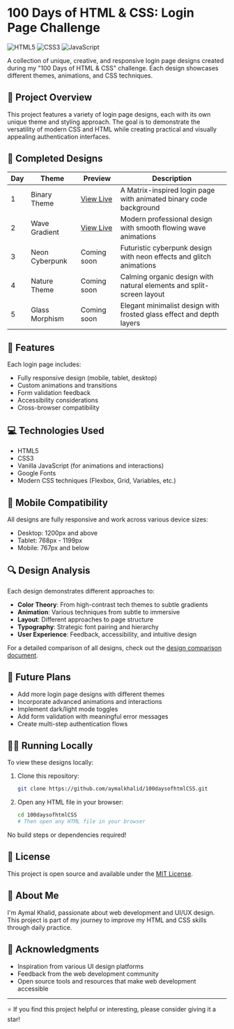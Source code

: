 # 100 Days of HTML & CSS: Login Page Challenge

![HTML5](https://img.shields.io/badge/HTML5-E34F26?style=for-the-badge&logo=html5&logoColor=white)
![CSS3](https://img.shields.io/badge/CSS3-1572B6?style=for-the-badge&logo=css3&logoColor=white)
![JavaScript](https://img.shields.io/badge/JavaScript-F7DF1E?style=for-the-badge&logo=javascript&logoColor=black)

A collection of unique, creative, and responsive login page designs created during my "100 Days of HTML & CSS" challenge. Each design showcases different themes, animations, and CSS techniques.

## 🌟 Project Overview

This project features a variety of login page designs, each with its own unique theme and styling approach. The goal is to demonstrate the versatility of modern CSS and HTML while creating practical and visually appealing authentication interfaces.

## 🎨 Completed Designs

| Day | Theme | Preview | Description |
|-----|-------|---------|-------------|
| 1 | Binary Theme | [View Live](https://aymalkhalid.github.io/100daysofhtmlCSS/day_1.html) | A Matrix-inspired login page with animated binary code background |
| 2 | Wave Gradient | [View Live](https://aymalkhalid.github.io/100daysofhtmlCSS/day_2.html) | Modern professional design with smooth flowing wave animations |
| 3 | Neon Cyberpunk | Coming soon | Futuristic cyberpunk design with neon effects and glitch animations |
| 4 | Nature Theme | Coming soon | Calming organic design with natural elements and split-screen layout |
| 5 | Glass Morphism | Coming soon | Elegant minimalist design with frosted glass effect and depth layers |

## 🚀 Features

Each login page includes:

- Fully responsive design (mobile, tablet, desktop)
- Custom animations and transitions
- Form validation feedback
- Accessibility considerations
- Cross-browser compatibility

## 💻 Technologies Used

- HTML5
- CSS3 
- Vanilla JavaScript (for animations and interactions)
- Google Fonts
- Modern CSS techniques (Flexbox, Grid, Variables, etc.)

## 📱 Mobile Compatibility

All designs are fully responsive and work across various device sizes:
- Desktop: 1200px and above
- Tablet: 768px - 1199px
- Mobile: 767px and below

## 🔍 Design Analysis

Each design demonstrates different approaches to:

- **Color Theory**: From high-contrast tech themes to subtle gradients
- **Animation**: Various techniques from subtle to immersive 
- **Layout**: Different approaches to page structure
- **Typography**: Strategic font pairing and hierarchy
- **User Experience**: Feedback, accessibility, and intuitive design

For a detailed comparison of all designs, check out the [design comparison document](https://github.com/aymalkhalid/100daysofhtmlCSS/blob/master/login_page_design_comparisions).

## 🔮 Future Plans

- Add more login page designs with different themes
- Incorporate advanced animations and interactions
- Implement dark/light mode toggles
- Add form validation with meaningful error messages
- Create multi-step authentication flows

## 🏃‍♂️ Running Locally

To view these designs locally:

1. Clone this repository:
   ```bash
   git clone https://github.com/aymalkhalid/100daysofhtmlCSS.git
   ```
2. Open any HTML file in your browser:
   ```bash
   cd 100daysofhtmlCSS
   # Then open any HTML file in your browser
   ```

No build steps or dependencies required!

## 📝 License

This project is open source and available under the [MIT License](LICENSE).

## 👋 About Me

I'm Aymal Khalid, passionate about web development and UI/UX design. This project is part of my journey to improve my HTML and CSS skills through daily practice.

## 🙏 Acknowledgments

- Inspiration from various UI design platforms
- Feedback from the web development community
- Open source tools and resources that make web development accessible

---

⭐ If you find this project helpful or interesting, please consider giving it a star!
